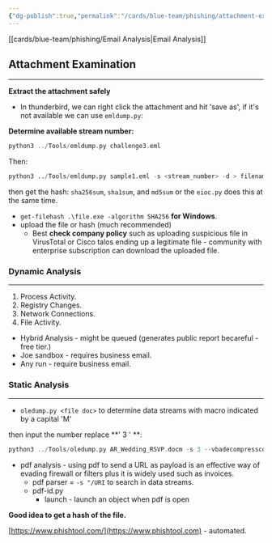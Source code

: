 ```yaml
---
{"dg-publish":true,"permalink":"/cards/blue-team/phishing/attachment-examination/"}
---
```


[[cards/blue-team/phishing/Email Analysis\|Email Analysis]]
## Attachment Examination
---
**Extract the attachment safely**
- In thunderbird, we can right click the attachment and hit 'save as', if it's not available we can use `emldump.py`:

**Determine available stream number:**
```C
python3 ../Tools/emldump.py challenge3.eml 
```

Then:
```python
python3 ../Tools/emldump.py sample1.eml -s <stream_number> -d > filename.exe
```

then get the hash: `sha256sum`, `sha1sum`, and `md5sum` or the `eioc.py` does this at the same time.

- `get-filehash .\file.exe -algorithm SHA256` **for Windows**.
- upload the file or hash (much recommended) 
	- Best **check company policy** such as uploading suspicious file in VirusTotal or Cisco talos ending up a legitimate file - community with enterprise subscription can download the uploaded file.
### Dynamic Analysis
---
1. Process Activity.
2. Registry Changes.
3. Network Connections.
4. File Activity.

- Hybrid Analysis - might be queued (generates public report becareful - free tier.)
- Joe sandbox - requires business email.
- Any run - require business email.
### Static Analysis
---
- `oledump.py <file doc>` to determine data streams with macro indicated by a capital 'M'

then input the number replace **' 3 ' **:

```C
python3 ../Tools/oledump.py AR_Wedding_RSVP.docm -s 3 --vbadecompresscorrupt
```

- pdf analysis - using pdf to send a URL as payload is an effective way of evading firewall or filters plus it is widely used such as invoices.
	- pdf parser = `-s "/URI` to search in data streams. 
	- pdf-id.py
		- launch - launch an object when pdf is open

**Good idea to get a hash of the file.**

[https://www.phishtool.com/](https://www.phishtool.com) - automated.


